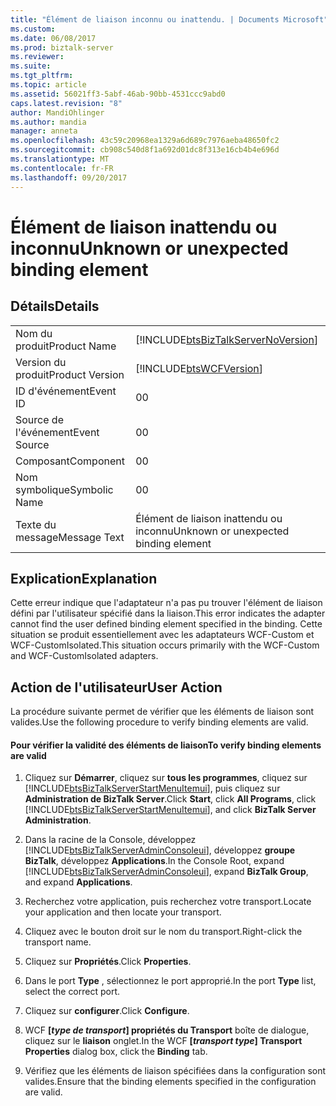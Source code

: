 ```yaml
---
title: "Élément de liaison inconnu ou inattendu. | Documents Microsoft"
ms.custom: 
ms.date: 06/08/2017
ms.prod: biztalk-server
ms.reviewer: 
ms.suite: 
ms.tgt_pltfrm: 
ms.topic: article
ms.assetid: 56021ff3-5abf-46ab-90bb-4531ccc9abd0
caps.latest.revision: "8"
author: MandiOhlinger
ms.author: mandia
manager: anneta
ms.openlocfilehash: 43c59c20968ea1329a6d689c7976aeba48650fc2
ms.sourcegitcommit: cb908c540d8f1a692d01dc8f313e16cb4b4e696d
ms.translationtype: MT
ms.contentlocale: fr-FR
ms.lasthandoff: 09/20/2017
---
```

# <a name="unknown-or-unexpected-binding-element"></a><span data-ttu-id="49c2c-102">Élément de liaison inattendu ou inconnu</span><span class="sxs-lookup"><span data-stu-id="49c2c-102">Unknown or unexpected binding element</span></span>
## <a name="details"></a><span data-ttu-id="49c2c-103">Détails</span><span class="sxs-lookup"><span data-stu-id="49c2c-103">Details</span></span>  
  
|||  
|-|-|  
|<span data-ttu-id="49c2c-104">Nom du produit</span><span class="sxs-lookup"><span data-stu-id="49c2c-104">Product Name</span></span>|[!INCLUDE[btsBizTalkServerNoVersion](../includes/btsbiztalkservernoversion-md.md)]|  
|<span data-ttu-id="49c2c-105">Version du produit</span><span class="sxs-lookup"><span data-stu-id="49c2c-105">Product Version</span></span>|[!INCLUDE[btsWCFVersion](../includes/btswcfversion-md.md)]|  
|<span data-ttu-id="49c2c-106">ID d'événement</span><span class="sxs-lookup"><span data-stu-id="49c2c-106">Event ID</span></span>|<span data-ttu-id="49c2c-107">0</span><span class="sxs-lookup"><span data-stu-id="49c2c-107">0</span></span>|  
|<span data-ttu-id="49c2c-108">Source de l'événement</span><span class="sxs-lookup"><span data-stu-id="49c2c-108">Event Source</span></span>|<span data-ttu-id="49c2c-109">0</span><span class="sxs-lookup"><span data-stu-id="49c2c-109">0</span></span>|  
|<span data-ttu-id="49c2c-110">Composant</span><span class="sxs-lookup"><span data-stu-id="49c2c-110">Component</span></span>|<span data-ttu-id="49c2c-111">0</span><span class="sxs-lookup"><span data-stu-id="49c2c-111">0</span></span>|  
|<span data-ttu-id="49c2c-112">Nom symbolique</span><span class="sxs-lookup"><span data-stu-id="49c2c-112">Symbolic Name</span></span>|<span data-ttu-id="49c2c-113">0</span><span class="sxs-lookup"><span data-stu-id="49c2c-113">0</span></span>|  
|<span data-ttu-id="49c2c-114">Texte du message</span><span class="sxs-lookup"><span data-stu-id="49c2c-114">Message Text</span></span>|<span data-ttu-id="49c2c-115">Élément de liaison inattendu ou inconnu</span><span class="sxs-lookup"><span data-stu-id="49c2c-115">Unknown or unexpected binding element</span></span>|  
  
## <a name="explanation"></a><span data-ttu-id="49c2c-116">Explication</span><span class="sxs-lookup"><span data-stu-id="49c2c-116">Explanation</span></span>  
 <span data-ttu-id="49c2c-117">Cette erreur indique que l'adaptateur n'a pas pu trouver l'élément de liaison défini par l'utilisateur spécifié dans la liaison.</span><span class="sxs-lookup"><span data-stu-id="49c2c-117">This error indicates the adapter cannot find the user defined binding element specified in the binding.</span></span> <span data-ttu-id="49c2c-118">Cette situation se produit essentiellement avec les adaptateurs WCF-Custom et WCF-CustomIsolated.</span><span class="sxs-lookup"><span data-stu-id="49c2c-118">This situation occurs primarily with the WCF-Custom and WCF-CustomIsolated adapters.</span></span>  
  
## <a name="user-action"></a><span data-ttu-id="49c2c-119">Action de l'utilisateur</span><span class="sxs-lookup"><span data-stu-id="49c2c-119">User Action</span></span>  
 <span data-ttu-id="49c2c-120">La procédure suivante permet de vérifier que les éléments de liaison sont valides.</span><span class="sxs-lookup"><span data-stu-id="49c2c-120">Use the following procedure to verify binding elements are valid.</span></span>  
  
#### <a name="to-verify-binding-elements-are-valid"></a><span data-ttu-id="49c2c-121">Pour vérifier la validité des éléments de liaison</span><span class="sxs-lookup"><span data-stu-id="49c2c-121">To verify binding elements are valid</span></span>  
  
1.  <span data-ttu-id="49c2c-122">Cliquez sur **Démarrer**, cliquez sur **tous les programmes**, cliquez sur [!INCLUDE[btsBizTalkServerStartMenuItemui](../includes/btsbiztalkserverstartmenuitemui-md.md)], puis cliquez sur **Administration de BizTalk Server**.</span><span class="sxs-lookup"><span data-stu-id="49c2c-122">Click **Start**, click **All Programs**, click [!INCLUDE[btsBizTalkServerStartMenuItemui](../includes/btsbiztalkserverstartmenuitemui-md.md)], and click **BizTalk Server Administration**.</span></span>  
  
2.  <span data-ttu-id="49c2c-123">Dans la racine de la Console, développez [!INCLUDE[btsBizTalkServerAdminConsoleui](../includes/btsbiztalkserveradminconsoleui-md.md)], développez **groupe BizTalk**, développez **Applications**.</span><span class="sxs-lookup"><span data-stu-id="49c2c-123">In the Console Root, expand [!INCLUDE[btsBizTalkServerAdminConsoleui](../includes/btsbiztalkserveradminconsoleui-md.md)], expand **BizTalk Group**, and expand  **Applications**.</span></span>  
  
3.  <span data-ttu-id="49c2c-124">Recherchez votre application, puis recherchez votre transport.</span><span class="sxs-lookup"><span data-stu-id="49c2c-124">Locate your application and then locate your transport.</span></span>  
  
4.  <span data-ttu-id="49c2c-125">Cliquez avec le bouton droit sur le nom du transport.</span><span class="sxs-lookup"><span data-stu-id="49c2c-125">Right-click the transport name.</span></span>  
  
5.  <span data-ttu-id="49c2c-126">Cliquez sur **Propriétés**.</span><span class="sxs-lookup"><span data-stu-id="49c2c-126">Click **Properties**.</span></span>  
  
6.  <span data-ttu-id="49c2c-127">Dans le port **Type** , sélectionnez le port approprié.</span><span class="sxs-lookup"><span data-stu-id="49c2c-127">In the port **Type** list, select the correct port.</span></span>  
  
7.  <span data-ttu-id="49c2c-128">Cliquez sur **configurer**.</span><span class="sxs-lookup"><span data-stu-id="49c2c-128">Click **Configure**.</span></span>  
  
8.  <span data-ttu-id="49c2c-129">WCF **[***type de transport***] propriétés du Transport** boîte de dialogue, cliquez sur le **liaison** onglet.</span><span class="sxs-lookup"><span data-stu-id="49c2c-129">In the WCF **[***transport type***] Transport Properties** dialog box, click the **Binding** tab.</span></span>  
  
9. <span data-ttu-id="49c2c-130">Vérifiez que les éléments de liaison spécifiées dans la configuration sont valides.</span><span class="sxs-lookup"><span data-stu-id="49c2c-130">Ensure that the binding elements specified in the configuration are valid.</span></span>